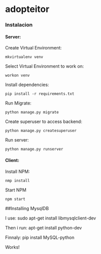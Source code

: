 # adopteitor

### Instalacion

#### Server:

Create Virtual Environment:

    mkvirtualenv venv

Select Virtual Environment to work on:

    workon venv

Install dependencies:

    pip install -r requirements.txt

Run Migrate:

    python manage.py migrate

Create superuser to access backend:

    python manage.py createsuperuser

Run server:

    python manage.py runserver


#### Client:

Install NPM:

    nmp install

Start NPM

    npm start
##Installing MysqlDB

I use:
sudo apt-get install libmysqlclient-dev

Then i run:
apt-get install python-dev

Finnaly:
pip install MySQL-python

Works!
